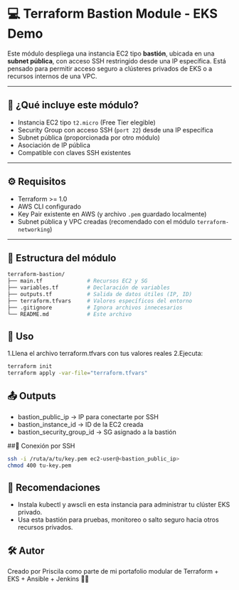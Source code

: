 # 💻 Terraform Bastion Module - EKS Demo

Este módulo despliega una instancia EC2 tipo **bastión**, ubicada en una **subnet pública**, con acceso SSH restringido desde una IP específica. Está pensado para permitir acceso seguro a clústeres privados de EKS o a recursos internos de una VPC.

---

## 📌 ¿Qué incluye este módulo?

- Instancia EC2 tipo `t2.micro` (Free Tier elegible)
- Security Group con acceso SSH (`port 22`) desde una IP específica
- Subnet pública (proporcionada por otro módulo)
- Asociación de IP pública
- Compatible con claves SSH existentes

---

## ⚙️ Requisitos

- Terraform >= 1.0
- AWS CLI configurado
- Key Pair existente en AWS (y archivo `.pem` guardado localmente)
- Subnet pública y VPC creadas (recomendado con el módulo `terraform-networking`)

---

## 📁 Estructura del módulo

```bash
terraform-bastion/
├── main.tf              # Recursos EC2 y SG
├── variables.tf         # Declaración de variables
├── outputs.tf           # Salida de datos útiles (IP, ID)
├── terraform.tfvars     # Valores específicos del entorno
├── .gitignore           # Ignora archivos innecesarios
└── README.md            # Este archivo

```

## 🚀 Uso

1.Llena el archivo terraform.tfvars con tus valores reales
2.Ejecuta:

```bash
terraform init
terraform apply -var-file="terraform.tfvars"

```

## 📤 Outputs

- bastion_public_ip → IP para conectarte por SSH
- bastion_instance_id → ID de la EC2 creada
- bastion_security_group_id → SG asignado a la bastión

##🔐 Conexión por SSH

```bash
ssh -i /ruta/a/tu/key.pem ec2-user@<bastion_public_ip>
chmod 400 tu-key.pem

```

## 🧩 Recomendaciones

- Instala kubectl y awscli en esta instancia para administrar tu clúster EKS privado.
- Usa esta bastión para pruebas, monitoreo o salto seguro hacia otros recursos privados.

## 🛠️ Autor

Creado por Priscila como parte de mi portafolio modular de Terraform + EKS + Ansible + Jenkins 💪🚀
